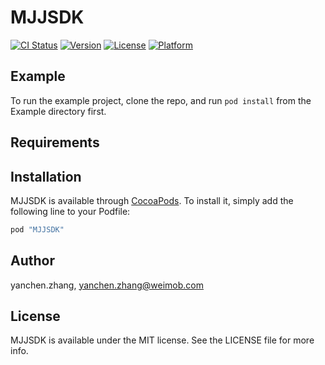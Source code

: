 # MJJSDK

[![CI Status](http://img.shields.io/travis/yanchen.zhang/MJJSDK.svg?style=flat)](https://travis-ci.org/yanchen.zhang/MJJSDK)
[![Version](https://img.shields.io/cocoapods/v/MJJSDK.svg?style=flat)](http://cocoapods.org/pods/MJJSDK)
[![License](https://img.shields.io/cocoapods/l/MJJSDK.svg?style=flat)](http://cocoapods.org/pods/MJJSDK)
[![Platform](https://img.shields.io/cocoapods/p/MJJSDK.svg?style=flat)](http://cocoapods.org/pods/MJJSDK)

## Example

To run the example project, clone the repo, and run `pod install` from the Example directory first.

## Requirements

## Installation

MJJSDK is available through [CocoaPods](http://cocoapods.org). To install
it, simply add the following line to your Podfile:

```ruby
pod "MJJSDK"
```

## Author

yanchen.zhang, yanchen.zhang@weimob.com

## License

MJJSDK is available under the MIT license. See the LICENSE file for more info.
